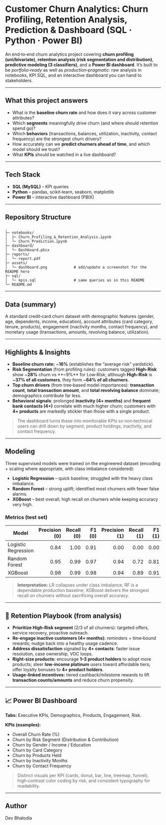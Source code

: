 # Customer Churn Analytics: Churn Profiling, Retention Analysis, Prediction & Dashboard (SQL · Python · Power BI)

An end‑to‑end churn analytics project covering **churn profiling (uni/bivariate)**, **retention analysis (risk segmentation and distribution)**, **predictive modeling (3 classifiers)**, and a **Power BI dashboard**. 
It’s built to be *portfolio‑ready* as well as *production‑pragmatic*: raw analysis in notebooks, KPI SQL, and an interactive dashboard you can hand to stakeholders.

---

## What this project answers
- What is the **baseline churn rate** and how does it vary across customer attributes?
- Which **segments** meaningfully drive churn (and where should retention spend go)?
- Which **behaviors** (transactions, balances, utilization, inactivity, contact frequency) are the strongest churn drivers?
- How accurately can we **predict churners ahead of time**, and which model should we trust?
- What **KPIs** should be watched in a live dashboard?

---

## Tech Stack
- **SQL (MySQL)** – KPI queries
- **Python** – pandas, scikit‑learn, seaborn, matplotlib
- **Power BI** – interactive dashboard (PBIX)

---

## Repository Structure
```
.
├─ notebooks/
│  ├─ Churn_Profiling_&_Retention_Analysis.ipynb
│  └─ Churn_Prediction.ipynb
├─ dashboard/
│  └─ Dashboard.pbix
├─ reports/
│  └─ report.pdf
├─ assets/
│  └─ dashboard.png            # add/update a screenshot for the README hero
├─ sql/
│  └─ kpis.sql                 # same queries as in this README
└─ README.md
```

---

## Data (summary)
A standard credit‑card churn dataset with demographic features (gender, age, dependents, income, education), account attributes (card category, tenure, products), engagement (inactivity months, contact frequency), and monetary usage (transactions, amounts, revolving balance, utilization).

---

## Highlights & Insights
- **Baseline churn rate:** ~**16%** (establishes the “average risk” yardstick).
- **Risk Segmentation** (from profiling rules): customers tagged **High‑Risk** show ~**28%** churn vs **~9%** for Low‑Risk; although **High‑Risk** is ~**37% of all customers**, they form ~**64% of all churners**.
- **Top churn drivers** (from tree‑based model importances): **transaction count**, **total transaction amount**, and **total revolving balance** dominate; demographics contribute far less.
- **Behavioral signals**: prolonged **inactivity (4+ months)** and **frequent bank contacts (4+)** correlate with much higher churn; customers with **4+ products** are markedly stickier than those with a single product.

> The dashboard turns these into monitorable KPIs so non‑technical users can drill down by segment, product holdings, inactivity, and contact frequency.

---

## Modeling
Three supervised models were trained on the engineered dataset (encoding + scaling where appropriate, with class imbalance considered):
- **Logistic Regression** – quick baseline; struggled with the heavy class imbalance.
- **Random Forest** – strong uplift; identified most churners with fewer false alarms.
- **XGBoost** – best overall; high recall on churners while keeping accuracy very high.

### Metrics (test set)
| Model | Precision (0) | Recall (0) | F1 (0) | Precision (1) | Recall (1) | F1 (1) | Accuracy |
|---|---:|---:|---:|---:|---:|---:|---:|
| Logistic Regression | 0.84 | 1.00 | 0.91 | 0.00 | 0.00 | 0.00 | 0.84 |
| Random Forest       | 0.95 | 0.99 | 0.97 | 0.94 | 0.72 | 0.81 | 0.95 |
| XGBoost             | 0.98 | 0.99 | 0.98 | 0.94 | 0.89 | 0.91 | 0.97 |

> **Interpretation:** LR collapses under class imbalance; RF is a dependable production baseline; XGBoost delivers the strongest recall on churners without sacrificing overall accuracy.

---

## 🧭 Retention Playbook (from analysis)
- **Prioritize High‑Risk segment** (2/3 of all churners): targeted offers, service recovery, proactive outreach.
- **Re‑engage inactive customers (4+ months):** reminders + time‑bound rewards; nudge back into a healthy usage cadence.
- **Address dissatisfaction** signaled by **4+ contacts**: faster issue resolution, case ownership, VOC loops.
- **Right‑size products:** encourage **1–3 product holders** to adopt more products; steer **low‑income platinum** users toward affordable tiers; offer loyalty bonuses to **4+ product holders**.
- **Usage‑linked incentives:** tiered cashback/milestone rewards to lift **transaction counts/amounts** and reduce churn propensity.

---

## 📈 Power BI Dashboard
**Tabs:** Executive KPIs, Demographics, Products, Engagement, Risk.

**KPIs (examples):**
- Overall Churn Rate (%)
- Churn by Risk Segment (Distribution & Contribution)
- Churn by Gender / Income / Education
- Churn by Card Category
- Churn by Products Held
- Churn by Inactivity Months
- Churn by Contact Frequency

> Distinct visuals per KPI (cards, donut, bar, line, treemap, funnel), high‑contrast color coding by risk, and consistent typography for readability.

---


## Author
Dev Bhalodia
